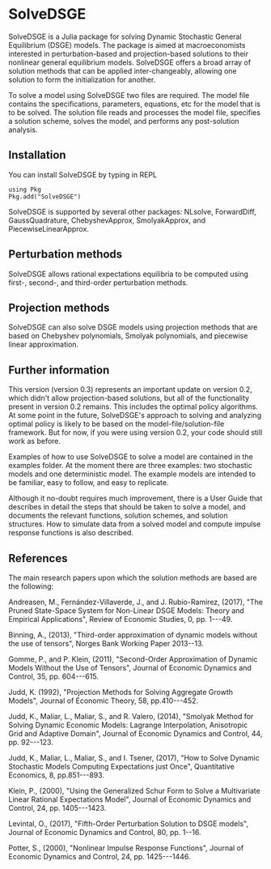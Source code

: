 SolveDSGE
=========

SolveDSGE is a Julia package for solving Dynamic Stochastic General Equilibrium (DSGE) models.  The package is aimed at macroeconomists interested in perturbation-based and projection-based solutions to their nonlinear general equilibrium models.  SolveDSGE offers a broad array of solution methods that can be applied inter-changeably, allowing one solution to form the initialization for another.

To solve a model using SolveDSGE two files are required.  The model file contains the specifications, parameters, equations, etc for the model that is to be solved.  The solution file reads and processes the model file, specifies a solution scheme, solves the model, and performs any post-solution analysis.

Installation
------------

You can install SolveDSGE by typing in REPL

```
using Pkg
Pkg.add("SolveDSGE")
```

SolveDSGE is supported by several other packages: NLsolve, ForwardDiff, GaussQuadrature, ChebyshevApprox, SmolyakApprox, and PiecewiseLinearApprox.

Perturbation methods
--------------------

SolveDSGE allows rational expectations equilibria to be computed using first-, second-, and third-order perturbation methods.

Projection methods
------------------

SolveDSGE can also solve DSGE models using projection methods that are based on Chebyshev polynomials, Smolyak polynomials, and piecewise linear approximation.

Further information
-------------------
This version (version 0.3) represents an important update on version 0.2, which didn't allow projection-based solutions, but all of the functionality present in version 0.2 remains.  This includes the optimal policy algorithms.  At some point in the future, SolveDSGE's approach to solving and analyzing optimal policy is likely to be based on the model-file/solution-file framework.  But for now, if you were using version 0.2, your code should still work as before.

Examples of how to use SolveDSGE to solve a model are contained in the examples folder.  At the moment there are three examples: two stochastic models and one deterministic model.  The example models are intended to be familiar, easy to follow, and easy to replicate.

Although it no-doubt requires much improvement, there is a User Guide that describes in detail the steps that should be taken to solve a model, and documents the relevant functions, solution schemes, and solution structures.  How to simulate data from a solved model and compute impulse response functions is also described.

References
----------

The main research papers upon which the solution methods are based are the following:

Andreasen, M., Fernández-Villaverde, J., and J. Rubio-Ramirez, (2017), "The Pruned State-Space System for Non-Linear DSGE Models: Theory and Empirical Applications", Review of Economic Studies, 0, pp. 1---49.

Binning, A., (2013), "Third-order approximation of dynamic models without the use of tensors", Norges Bank Working Paper 2013--13.

Gomme, P., and P. Klein, (2011), "Second-Order Approximation of Dynamic Models Without the Use of Tensors", Journal of Economic Dynamics and Control, 35, pp. 604---615.

Judd, K. (1992), "Projection Methods for Solving Aggregate Growth Models", Journal of Economic Theory, 58, pp.410---452.

Judd, K., Maliar, L., Maliar, S., and R. Valero, (2014), "Smolyak Method for Solving Dynamic Economic Models: Lagrange Interpolation, Anisotropic Grid and Adaptive Domain", Journal of Economic Dynamics and Control, 44, pp. 92---123.

Judd, K., Maliar, L., Maliar, S., and I. Tsener, (2017), "How to Solve Dynamic Stochastic Models Computing Expectations just Once", Quantitative Economics, 8, pp.851---893.

Klein, P., (2000), "Using the Generalized Schur Form to Solve a Multivariate Linear Rational Expectations Model", Journal of Economic Dynamics and Control, 24, pp. 1405---1423.

Levintal, O., (2017), "Fifth-Order Perturbation Solution to DSGE models", Journal of Economic Dynamics and Control, 80, pp. 1--16.

Potter, S., (2000), "Nonlinear Impulse Response Functions", Journal of Economic Dynamics and Control, 24, pp. 1425---1446.
